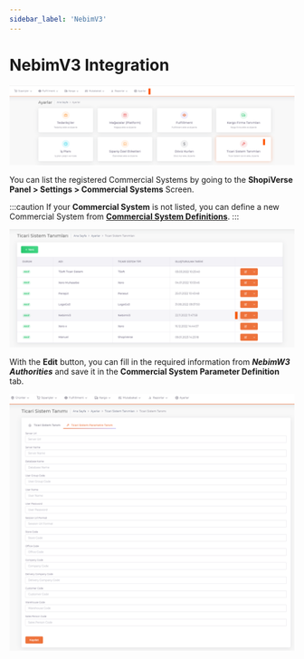 ```yaml
---
sidebar_label: 'NebimV3'
---
```


# NebimV3 Integration

![NebimW3](../commercial-system/T-SoftSet.png)

You can list the registered Commercial Systems by going to the **ShopiVerse Panel > Settings > Commercial Systems** Screen.

:::caution
If your **Commercial System** is not listed, you can define a new Commercial System from **[Commercial System Definitions](/shopiverse/en/docs/category/ticari-sistem-tanımları)**.
:::

![NebimW3Edit](../commercial-system/NebimW3Edit.png)

With the **Edit** button, you can fill in the required information from ***NebimW3 Authorities*** and save it in the **Commercial System Parameter Definition** tab.

![NebimW3Parameter](../commercial-system/NebimW3Paramters.png)

